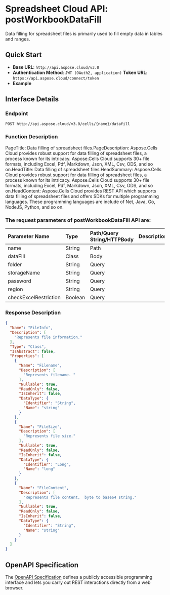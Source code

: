 # **Spreadsheet Cloud API: postWorkbookDataFill**

Data filling for spreadsheet files is primarily used to fill empty data in tables and ranges. 


## **Quick Start**

- **Base URL**: `http://api.aspose.cloud/v3.0`
- **Authentication Method**: `JWT (OAuth2, application)`  **Token URL**: `https://api.aspose.cloud/connect/token`
- **Example** 

## **Interface Details**

### **Endpoint** 

```
POST http://api.aspose.cloud/v3.0/cells/{name}/datafill
```
### **Function Description**
PageTitle: Data filling of spreadsheet files.PageDescription: Aspose.Cells Cloud provides robust support for data filling of spreadsheet files, a process known for its intricacy.  Aspose.Cells Cloud supports 30+ file formats, including Excel, Pdf, Markdown, Json, XML, Csv, ODS, and so on.HeadTitle: Data filling of spreadsheet files.HeadSummary: Aspose.Cells Cloud provides robust support for data filling of spreadsheet files, a process known for its intricacy. Aspose.Cells Cloud supports 30+ file formats, including Excel, Pdf, Markdown, Json, XML, Csv, ODS, and so on.HeadContent: Aspose.Cells Cloud provides REST API which supports data filling of spreadsheet files and offers SDKs for multiple programming languages. These programming languages are include of Net, Java, Go, NodeJS, Python, and so on.

### The request parameters of **postWorkbookDataFill** API are: 

| Parameter Name | Type | Path/Query String/HTTPBody | Description | 
| :- | :- | :- |:- | 
|name|String|Path||
|dataFill|Class|Body||
|folder|String|Query||
|storageName|String|Query||
|password|String|Query||
|region|String|Query||
|checkExcelRestriction|Boolean|Query||

### **Response Description**
```json
{
  "Name": "FileInfo",
  "Description": [
    "Represents file information."
  ],
  "Type": "Class",
  "IsAbstract": false,
  "Properties": [
    {
      "Name": "Filename",
      "Description": [
        "Represents filename. "
      ],
      "Nullable": true,
      "ReadOnly": false,
      "IsInherit": false,
      "DataType": {
        "Identifier": "String",
        "Name": "string"
      }
    },
    {
      "Name": "FileSize",
      "Description": [
        "Represents file size."
      ],
      "Nullable": true,
      "ReadOnly": false,
      "IsInherit": false,
      "DataType": {
        "Identifier": "Long",
        "Name": "long"
      }
    },
    {
      "Name": "FileContent",
      "Description": [
        "Represents file content,  byte to base64 string."
      ],
      "Nullable": true,
      "ReadOnly": false,
      "IsInherit": false,
      "DataType": {
        "Identifier": "String",
        "Name": "string"
      }
    }
  ]
}
```


## OpenAPI Specification

The [OpenAPI Specification](https://reference.aspose.cloud/cells/#/DataProcessingController/PostWorkbookDataFill) defines a publicly accessible programming interface and lets you carry out REST interactions directly from a web browser.
